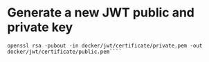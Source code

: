 # Generate a new JWT public and private key

```openssl genrsa -out docker/jwt/certificate/private.pem -aes256 4096
openssl rsa -pubout -in docker/jwt/certificate/private.pem -out docker/jwt/certificate/public.pem````
